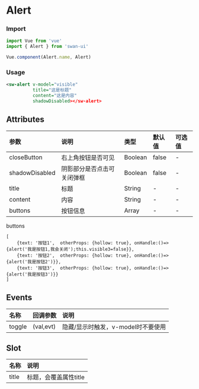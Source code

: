 # Alert

### Import
```javascript
import Vue from 'vue'
import { Alert } from 'swan-ui'

Vue.component(Alert.name, Alert)
```

### Usage
```xml
<sw-alert v-model="visible"
          title="这是标题"
          content="这是内容"
          shadowDisabled></sw-alert>
```

## Attributes

|参数|说明|类型|默认值|可选值
|:--|:--|:--|:--|:--|
|closeButton|右上角按钮是否可见|Boolean|false|-
|shadowDisabled|阴影部分是否点击可关闭弹框|Boolean|false|-
|title|标题|String|-|-
|content|内容|String|-|-
|buttons|按钮信息|Array|-|-

buttons
```
[
    {text: '按钮1',  otherProps: {hollow: true}, onHandle:()=>{alert('我是按钮1,我会关闭');this.visible3=false}},
    {text: '按钮2',  otherProps: {hollow: true}, onHandle:()=>{alert('我是按钮2')}},
    {text: '按钮3',  otherProps: {hollow: true}, onHandle:()=>{alert('我是按钮3')}}
]
```

## Events

|名称|回调参数|说明
|:--|:--|:--|
|toggle|(val,evt)|隐藏/显示时触发，v-model时不要使用


## Slot

|名称|说明
|:--|:--|
|title|标题，会覆盖属性title
